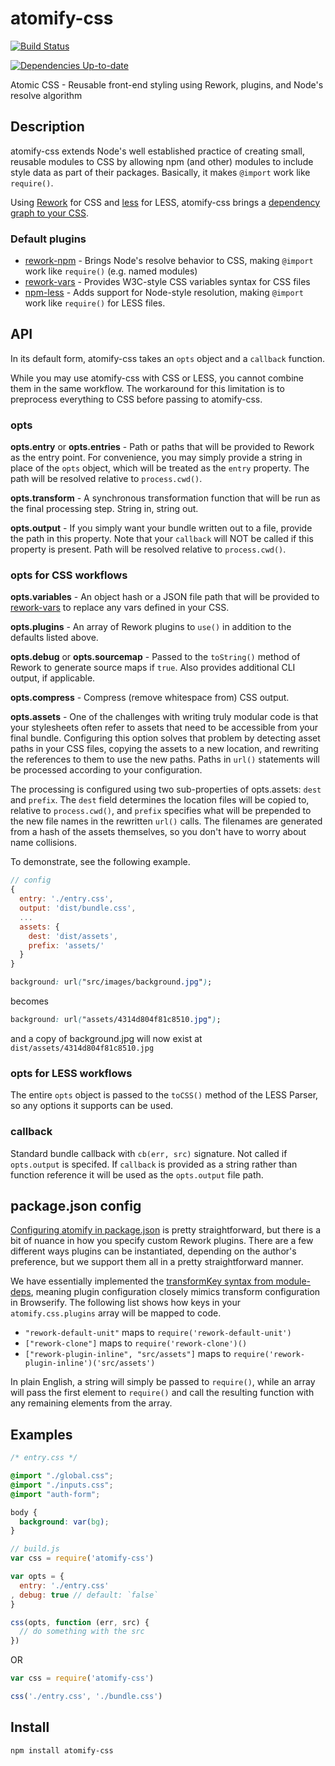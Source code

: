atomify-css
===============

[![Build Status](https://travis-ci.org/atomify/atomify-css.svg?branch=master)](https://travis-ci.org/atomify/atomify-css)

[![Dependencies Up-to-date](https://david-dm.org/atomify/atomify-css.png)](https://david-dm.org/atomify/atomify-css)

Atomic CSS - Reusable front-end styling using Rework, plugins, and Node's resolve algorithm

## Description

atomify-css extends Node's well established practice of creating small, reusable modules to CSS by allowing npm (and other) modules to include style data as part of their packages. Basically, it makes `@import` work like `require()`.

Using [Rework](https://github.com/reworkcss/rework) for CSS and [less](https://github.com/less/less.js) for LESS, atomify-css brings a [dependency graph to your CSS](http://techwraith.com/your-css-needs-a-dependency-graph-too.html).

### Default plugins

 * [rework-npm](https://github.com/conradz/rework-npm) - Brings Node's resolve behavior to CSS, making `@import` work like `require()` (e.g. named modules)
 * [rework-vars](https://github.com/reworkcss/rework-vars) - Provides W3C-style CSS variables syntax for CSS files
 * [npm-less](https://github.com/Raynos/npm-less) - Adds support for Node-style resolution, making `@import` work like `require()` for LESS files.

## API

In its default form, atomify-css takes an `opts` object and a `callback` function.

While you may use atomify-css with CSS or LESS, you cannot combine them in the same workflow. The workaround for this limitation is to preprocess everything to CSS before passing to atomify-css.

### opts

**opts.entry** or **opts.entries** - Path or paths that will be provided to Rework as the entry point. For convenience, you may simply provide a string in place of the `opts` object, which will be treated as the `entry` property. The path will be resolved relative to `process.cwd()`.

**opts.transform** - A synchronous transformation function that will be run as the final processing step. String in, string out.

**opts.output** - If you simply want your bundle written out to a file, provide the path in this property. Note that your `callback` will NOT be called if this property is present. Path will be resolved relative to `process.cwd()`.

### opts for CSS workflows

**opts.variables** - An object hash or a JSON file path that will be provided to [rework-vars](https://github.com/reworkcss/rework-vars) to replace any vars defined in your CSS.

**opts.plugins** - An array of Rework plugins to `use()` in addition to the defaults listed above.

**opts.debug** or **opts.sourcemap** - Passed to the `toString()` method of Rework to generate source maps if `true`. Also provides additional CLI output, if applicable.

**opts.compress** - Compress (remove whitespace from) CSS output.

**opts.assets** - One of the challenges with writing truly modular code is that your stylesheets often refer to assets that need to be accessible from your final bundle. Configuring this option solves that problem by detecting asset paths in your CSS files, copying the assets to a new location, and rewriting the references to them to use the new paths. Paths in `url()` statements will be processed according to your configuration.

The processing is configured using two sub-properties of opts.assets: `dest` and `prefix`. The `dest` field determines the location files will be copied to, relative to `process.cwd()`, and `prefix` specifies what will be prepended to the new file names in the rewritten `url()` calls. The filenames are generated from a hash of the assets themselves, so you don't have to worry about name collisions.

To demonstrate, see the following example.

```js
// config
{
  entry: './entry.css',
  output: 'dist/bundle.css',
  ...
  assets: {
    dest: 'dist/assets',
    prefix: 'assets/'
  }
}
```

```css
background: url("src/images/background.jpg");
```

becomes

```css
background: url("assets/4314d804f81c8510.jpg");
```

and a copy of background.jpg will now exist at `dist/assets/4314d804f81c8510.jpg`

### opts for LESS workflows

The entire `opts` object is passed to the `toCSS()` method of the LESS Parser, so any options it supports can be used.

### callback

Standard bundle callback with `cb(err, src)` signature. Not called if `opts.output` is specifed. If `callback` is provided as a string rather than function reference it will be used as the `opts.output` file path.

## package.json config

[Configuring atomify in package.json](https://github.com/Techwraith/atomify#packagejson-config) is pretty straightforward, but there is a bit of nuance in how you specify custom Rework plugins. There are a few different ways plugins can be instantiated, depending on the author's preference, but we support them all in a pretty straightforward manner.

We have essentially implemented the [transformKey syntax from module-deps](https://github.com/substack/module-deps#packagejson-transformkey), meaning plugin configuration closely mimics transform configuration in Browserify. The following list shows how keys in your `atomify.css.plugins` array will be mapped to code.

 * `"rework-default-unit"` maps to `require('rework-default-unit')`
 * `["rework-clone"]` maps to `require('rework-clone')()`
 * `["rework-plugin-inline", "src/assets"]` maps to `require('rework-plugin-inline')('src/assets')`

In plain English, a string will simply be passed to `require()`, while an array will pass the first element to `require()` and call the resulting function with any remaining elements from the array.

## Examples

```css
/* entry.css */

@import "./global.css";
@import "./inputs.css";
@import "auth-form";

body {
  background: var(bg);
}
```

```js
// build.js
var css = require('atomify-css')

var opts = {
  entry: './entry.css'
, debug: true // default: `false`
}

css(opts, function (err, src) {
  // do something with the src
})
```

OR

```js
var css = require('atomify-css')

css('./entry.css', './bundle.css')
```

## Install

```bash
npm install atomify-css
```
